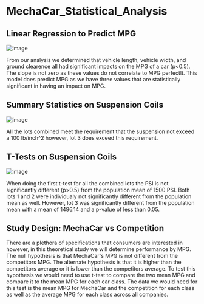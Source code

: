 # MechaCar_Statistical_Analysis

## Linear Regression to Predict MPG

![image](https://user-images.githubusercontent.com/78890771/122651411-41414800-d0fe-11eb-8133-2ab330facc29.png)

From our analysis we determined that vehicle length, vehicle width, and ground clearence all had significant impacts on the MPG of a car (p<0.5). The slope is not zero as these values do not correlate to MPG perfectlt. This model does predict MPG as we have three values that are statistically significant in having an impact on MPG.

## Summary Statistics on Suspension Coils

![image](https://user-images.githubusercontent.com/78890771/122653038-a2214e00-d107-11eb-8bd9-1dd657b976f6.png)

All the lots combined meet the requirement that the suspension not exceed a 100 lb/inch^2 however, lot 3 does exceed this requirement.

## T-Tests on Suspension Coils

![image](https://user-images.githubusercontent.com/78890771/122660694-cbae9980-d148-11eb-89e0-5cabfb8d97d8.png)

When doing the first t-test for all the combined lots the PSI is not significantly different (p>0.5) from the population mean of 1500 PSI. Both lots 1 and 2 were individualy not significantly different from the population mean as well. However, lot 3 was significantly different from the population mean with a mean of 1496.14 and a p-value of less than 0.05. 

## Study Design: MechaCar vs Competition

There are a plethora of specifications that consumers are interested in however, in this theoretical study we will determine performance by MPG. The null hypothesis is that MechaCar's MPG is not different from the competitors MPG. The alternate hypothesis is that it is higher than the competitors average or it is lower than the competitors average. To test this hypothesis we would need to use t-test to compare the two mean MPG and compare it to the mean MPG for each car class. The data we would need for this test is the mean MPG for MechaCar and the competition for each class as well as the average MPG for each class across all companies.  
